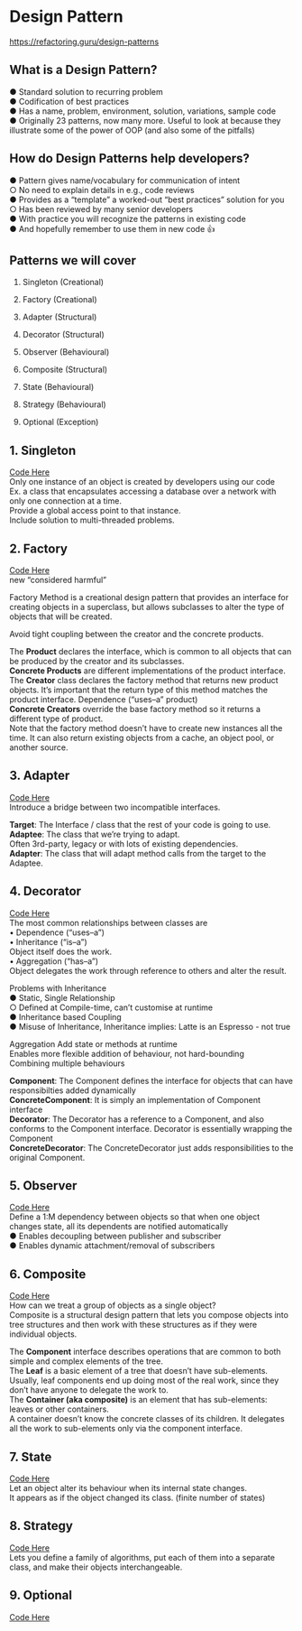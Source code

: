 # Design Pattern
https://refactoring.guru/design-patterns 
## What is a Design Pattern?
● Standard solution to recurring problem \
● Codification of best practices \
● Has a name, problem, environment, solution, variations, sample code \
● Originally 23 patterns, now many more. Useful to look at because they \
illustrate some of the power of OOP (and also some of the pitfalls)

## How do Design Patterns help developers?
● Pattern gives name/vocabulary for communication of intent  
    ○ No need to explain details in e.g., code reviews \
● Provides as a “template” a worked-out “best practices” solution for you  
    ○ Has been reviewed by many senior developers \
● With practice you will recognize the patterns in existing code \
● And hopefully remember to use them in new code 👍

## Patterns we will cover
1. Singleton    (Creational)
2. Factory      (Creational) 
   
3. Adapter      (Structural) 
4. Decorator    (Structural) 
   
5. Observer     (Behavioural)
6. Composite    (Structural) 
   
7. State        (Behavioural)
8. Strategy     (Behavioural) 

9.  Optional    (Exception)
 
## 1. Singleton 
[Code Here](./Singleton_single_threaded.java) \
Only one instance of an object is created by developers using our code \
    Ex. a class that encapsulates accessing a database over a network with only one connection at a time. \
Provide a global access point to that instance. \
Include solution to multi-threaded problems.

## 2. Factory
[Code Here](./Factory.java) \
new “considered harmful” 

Factory Method is a creational design pattern that provides an interface for creating objects in a
superclass, but allows subclasses to alter the type of objects that will be created.

Avoid tight coupling between the creator and the concrete products.

The **Product** declares the interface, which is common to all objects that can be produced by the creator and its subclasses.\
**Concrete Products** are different implementations of the product interface.\
The **Creator** class declares the factory method that returns new product objects. It’s
important that the return type of this method matches the product interface. Dependence (“uses–a” product) \
**Concrete Creators** override the base factory method so it returns a different type of product. \
Note that the factory method doesn’t have to create new instances all the time. It can also return existing objects from a cache, an object pool, or another source.

## 3. Adapter 
[Code Here](./Adapter.java) \
Introduce a bridge between two incompatible interfaces.

**Target**: The Interface / class that the rest of your code is going to use. \
**Adaptee**: The class that we’re trying to adapt. \
Often 3rd-party, legacy or with lots of existing dependencies.\
**Adapter**: The class that will adapt method calls from the target to the Adaptee. 

## 4. Decorator 
[Code Here](./Decorator.java) \
The most common relationships between classes are \
• Dependence (“uses–a”) \
• Inheritance (“is–a”) \
Object itself does the work.\
• Aggregation (“has–a”) \
Object delegates the work through reference to others and alter the result.

Problems with Inheritance \
● Static, Single Relationship \
○ Defined at Compile-time, can’t customise at runtime \
● Inheritance based Coupling \
● Misuse of Inheritance, Inheritance implies: Latte is an Espresso - not true 

Aggregation
Add state or methods at runtime\
Enables more flexible addition of behaviour, not hard-bounding \
Combining multiple behaviours

**Component**: The Component defines the interface for objects that can have responsibilties added dynamically \
**ConcreteComponent**: It is simply an implementation of Component interface \
**Decorator**: The Decorator has a reference to a Component, and also conforms to the Component interface. Decorator is essentially wrapping the Component \
**ConcreteDecorator**: The ConcreteDecorator just adds responsibilities to the original Component. 

## 5. Observer
[Code Here](./Observer.java) \
 Define a 1:M dependency between objects so that when one object changes state, all its dependents are notified automatically \
● Enables decoupling between publisher and subscriber \
● Enables dynamic attachment/removal of subscribers 

## 6. Composite
[Code Here](./Composite.java) \
How can we treat a group of objects as a single object? \
Composite is a structural design pattern that lets you compose objects into tree structures and
then work with these structures as if they were individual objects.

The **Component** interface describes operations that are common to both simple and complex elements of the tree. \
The **Leaf** is a basic element of a tree that doesn’t have sub-elements. \
Usually, leaf components end up doing most of the real work, since they don’t have anyone to
delegate the work to. \
The **Container (aka composite)** is an element that has sub-elements: leaves or other containers. \
A container doesn’t know the concrete classes of its children. 
It delegates all the work to sub-elements only via the component interface.


## 7. State
[Code Here](./State.java) \
 Let an object alter its behaviour when its internal state changes. \
 It appears as if the object changed its class. (finite number of states)

## 8. Strategy   
[Code Here](./Strategy.java) \
Lets you define a family of algorithms, put each of
them into a separate class, and make their objects interchangeable.


## 9. Optional 
[Code Here](./OptionalDemo.java) 
